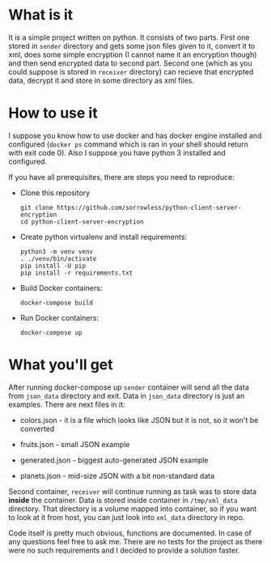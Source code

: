 What is it
==========

It is a simple project written on python. It consists of two parts. First one
stored in `sender` directory and gets some json files given to it, convert it
to xml, does some simple encryption (I cannot name it an encryption though) and
then send encrypted data to second part. Second one (which as you could suppose
is stored in `receiver` directory) can recieve that encrypted data, decrypt it
and store in some directory as xml files.


How to use it
=============

I suppose you know how to use docker and has docker engine installed and
configured (`docker ps` command which is ran in your shell should return with
exit code 0). Also I suppose you have python 3 installed and configured.

If you have all prerequisites, there are steps you need to reproduce:


* Clone this repository

    ```
    git clone https://github.com/sorrowless/python-client-server-encryption
    cd python-client-server-encryption
    ```

* Create python virtualenv and install requirements:

    ```
    python3 -m venv venv
    . ./venv/bin/activate
    pip install -U pip
    pip install -r requirements.txt
    ```

* Build Docker containers:

    ```
    docker-compose build
    ```

* Run Docker containers:

    ```
    docker-compose up
    ```


What you'll get
===============

After running docker-compose up `sender` container will send all the data from
`json_data` directory and exit. Data in `json_data` directory is just an
examples. There are next files in it:

* colors.json - it is a file which looks like JSON but it is not, so it won't
  be converted

* fruits.json - small JSON example

* generated.json - biggest auto-generated JSON example

* planets.json - mid-size JSON with a bit non-standard data

Second container, `receiver` will continue running as task was to store data
**inside** the container. Data is stored inside container in `/tmp/xml_data`
directory. That directory is a volume mapped into container, so if you want
to look at it from host, you can just look into `xml_data` directory in repo.

Code itself is pretty much obvious, functions are documented. In case of any
questions feel free to ask me. There are no tests for the project as there
were no such requirements and I decided to provide a solution faster.

